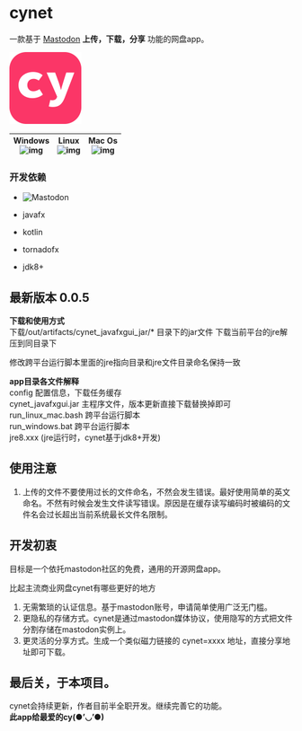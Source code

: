 # cynet

一款基于 [Mastodon](https://github.com/tootsuite/mastodon)  **上传，下载，分享** 功能的网盘app。  

<article class="logo">
    <img src="https://github.com/hiufebhe7/cynet_javafxgui/blob/master/image/logo3.svg" alt="logo" width="128" height="128" align="bottom" />
</article>

| Windows<br>![img](https://img.shields.io/badge/build-success-green.svg?logo=windows) | Linux<br>![img](https://img.shields.io/badge/build-success-green.svg?logo=linux) | Mac Os<br>![img](https://img.shields.io/badge/build-success-green.svg?logo=apple) |
| ------------------------------------------------------------------------------------ | -------------------------------------------------------------------------------- | --------------------------------------------------------------------------------- |

### 开发依赖

* ![Mastodon](https://github.com/tootsuite/mastodon)

* javafx  

* kotlin  

* tornadofx 

* jdk8+

## 最新版本 0.0.5

**下载和使用方式**  
下载/out/artifacts/cynet_javafxgui_jar/*  目录下的jar文件
下载当前平台的jre解压到同目录下  

修改跨平台运行脚本里面的jre指向目录和jre文件目录命名保持一致

**app目录各文件解释**  
config 配置信息，下载任务缓存  
cynet_javafxgui.jar 主程序文件，版本更新直接下载替换掉即可  
run_linux_mac.bash 跨平台运行脚本  
run_windows.bat 跨平台运行脚本  
jre8.xxx (jre运行时，cynet基于jdk8+开发)  

## 使用注意

1. 上传的文件不要使用过长的文件命名，不然会发生错误。最好使用简单的英文命名。不然有时候会发生文件读写错误。原因是在缓存读写编码时被编码的文件名会过长超出当前系统最长文件名限制。

## 开发初衷

目标是一个依托mastodon社区的免费，通用的开源网盘app。  

比起主流商业网盘cynet有哪些更好的地方  

1. 无需繁琐的认证信息。基于mastodon账号，申请简单使用广泛无门槛。  
2. 更隐私的存储方式。cynet是通过mastodon媒体协议，使用隐写的方式把文件分割存储在mastodon实例上。  
3. 更灵活的分享方式。生成一个类似磁力链接的 cynet=xxxx 地址，直接分享地址即可下载。

## 最后关，于本项目。

cynet会持续更新，作者目前半全职开发。继续完善它的功能。  
**此app给最爱的cy(●’◡’●)**